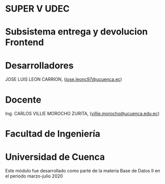 # SUPER V UDEC

# Subsistema entrega y devolucion Frontend

# Desarrolladores

JOSE LUIS LEON CARRION, (jose.leonc97@ucuenca.ec) 

# Docente

Ing. CARLOS VILLIE MOROCHO ZURITA, (villie.morocho@ucuenca.edu.ec)

# Facultad de Ingeniería

# Universidad de Cuenca

Este módulo fue desarrollado como parte de la materia Base de Datos II en el periodo marzo-julio 2020
